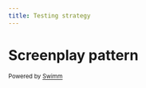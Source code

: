 ```yaml
---
title: Testing strategy
---
```

# Screenplay pattern

<SwmMeta version="3.0.0" repo-id="Z2l0aHViJTNBJTNBcG9jLXNwcmluZy1jbG91ZC1zdHJlYW0tbmF0aXZlJTNBJTNBdGFtYW1pY28=" repo-name="poc-spring-cloud-stream-native"><sup>Powered by [Swimm](https://app.swimm.io/)</sup></SwmMeta>
